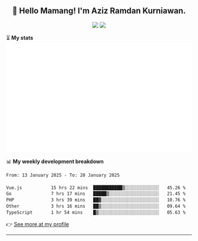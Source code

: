 <h2 align="center">👋 Hello Mamang! I'm Aziz Ramdan Kurniawan.</h2>  
<p align="center">
  <img src="https://komarev.com/ghpvc/?username=azizramdan">
  <img src="https://wakatime.com/badge/user/90056fa0-4c31-4eca-954e-2a3ac05896f9.svg">
</p>
    
⏳ **My stats**  
![](https://raw.githubusercontent.com/azizramdan/github-stats/master/generated/overview.svg#gh-dark-mode-only)

📊 **My weekly development breakdown**
<!--START_SECTION:waka-->

```txt
From: 13 January 2025 - To: 20 January 2025

Vue.js           15 hrs 22 mins  ███████████▒░░░░░░░░░░░░░   45.26 %
Go               7 hrs 17 mins   █████▒░░░░░░░░░░░░░░░░░░░   21.45 %
PHP              3 hrs 39 mins   ██▓░░░░░░░░░░░░░░░░░░░░░░   10.76 %
Other            3 hrs 16 mins   ██▒░░░░░░░░░░░░░░░░░░░░░░   09.64 %
TypeScript       1 hr 54 mins    █▒░░░░░░░░░░░░░░░░░░░░░░░   05.63 %
```

<!--END_SECTION:waka-->
👉 [See more at my profile](https://wakatime.com/@azizramdan)
***
